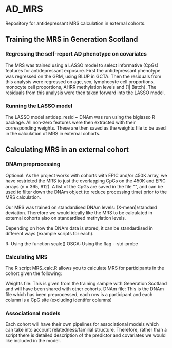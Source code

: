 # AD_MRS
Repository for antidepressant MRS calculation in external cohorts. 

## Training the MRS in Generation Scotland 

### Regressing the self-report AD phenotype on  covariates 

The MRS was trained using a LASSO model to select informative (CpGs) features for antidepressant exposure. First the antidepressant phenotype was regressed on the GRM, using BLUP in GCTA. Then the residuals from this analysis were regressed on age, sex, lymphocyte cell proportions, monocyte cell proportions, AHRR methylation levels and (1| Batch). The residuals from this analysis were then taken forward into the LASSO model. 

### Running the LASSO model 

The LASSO model antidep_resid ~ DNAm was run using the biglasso R package. All non-zero features were then extracted with their corresponding weights. These are then saved as the weights file to be used in the calculation of MRS in external cohorts. 

## Calculating MRS in an external cohort 

### DNAm preprocessing 

Optional: As the project works with cohorts with EPIC and/or 450K array, we have restricted the MRS to just the overlapping CpGs on the 450K and EPIC arrays (n = 365, 912). A list of the CpGs are saved in the file "", and can be used to filter down the DNAm object (to reduce processing time) prior to the MRS calculation. 

Our MRS was trained on standardised DNAm levels: (X-mean)/standard deviation. Therefore we would ideally like the MRS to be calculated in external cohorts also on standardised methylation levels. 

Depending on how the DNAm data is stored, it can be standardised in different ways (example scripts for each).  

R: Using the function scale()
OSCA: Using the flag --std-probe

### Calculating MRS 

The R script MRS_calc.R allows you to calculate MRS for participants in the cohort given the following: 

Weights file: This is given from the training sample with Generation Scotland and will have been shared with other cohorts. 
DNAm file: This is the DNAm file which has been preprocessed, each row is a participant and each column is a CpG site (excluding identifer columns)

### Associational models 

Each cohort will have their own pipelines for associational models which can take into account relatedness/familial structure. Therefore, rather than a script there is detailed description of the predictor and covariates we would like included in the model. 
